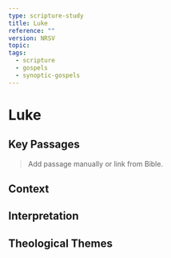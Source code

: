 ```yaml
---
type: scripture-study
title: Luke
reference: ""
version: NRSV
topic: 
tags:
  - scripture
  - gospels
  - synoptic-gospels
---
```


# Luke

## Key Passages

> Add passage manually or link from Bible.

## Context

## Interpretation

## Theological Themes
